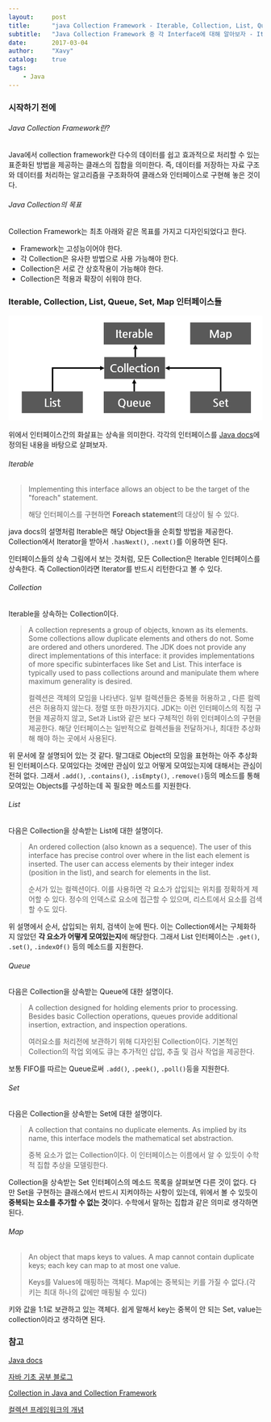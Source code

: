 ```yaml
---
layout:     post
title:      "java Collection Framework - Iterable, Collection, List, Queue, Set, Map"
subtitle:   "Java Collection Framework 중 각 Interface에 대해 알아보자 - Iterable, Collection, List, Queue, Set, Map"
date:       2017-03-04
author:     "Xavy"
catalog:    true
tags:
    - Java
---
```


### 시작하기 전에

###### Java Collection Framework란?

Java에서 collection framework란 다수의 데이터를 쉽고 효과적으로 처리할 수 있는 표준화된 방법을 제공하는 클래스의 집합을 의미한다. 
즉, 데이터를 저장하는 자료 구조와 데이터를 처리하는 알고리즘을 구조화하여 클래스와 인터페이스로 구현해 놓은 것이다.

###### Java Collection의 목표

Collection Framework는 최초 아래와 같은 목표를 가지고 디자인되었다고 한다.

- Framework는 고성능이어야 한다.
- 각 Collection은 유사한 방법으로 사용 가능해야 한다.
- Collection은 서로 간 상호작용이 가능해야 한다.
- Collection은 적용과 확장이 쉬워야 한다.

### Iterable, Collection, List, Queue, Set, Map 인터페이스들

<img class="shadow" alt="java collection interface" src="/img/my-post/4_java_collection/1_interface.png" >

위에서 인터페이스간의 화살표는 상속을 의미한다.
각각의 인터페이스를 [Java docs](https://docs.oracle.com/javase/8/docs/api/)에 정의된 내용을 바탕으로 살펴보자.

###### Iterable

> Implementing this interface allows an object to be the target of the "foreach" statement.
> 
> 해당 인터페이스를 구현하면 **Foreach statement**의 대상이 될 수 있다. 

java docs의 설명처럼 Iterable은 해당 Object들을 순회할 방법을 제공한다. Collection에서 Iterator을 받아서 `.hasNext()`, `.next()`를 이용하면 된다.

인터페이스들의 상속 그림에서 보는 것처럼, 모든 Collection은 Iterable 인터페이스를 상속한다. 즉 Collection이라면 Iterator를 반드시 리턴한다고 볼 수 있다.

###### Collection

Iterable을 상속하는 Collection이다.

> A collection represents a group of objects, known as its elements. Some collections allow duplicate elements and others do not. Some are ordered and others unordered. The JDK does not provide any direct implementations of this interface: it provides implementations of more specific subinterfaces like Set and List. This interface is typically used to pass collections around and manipulate them where maximum generality is desired.
> 
> 컬렉션은 객체의 모임을 나타낸다. 일부 컬렉션들은 중복을 허용하고 , 다른 컬렉션은 허용하지 않는다. 정렬 또한 마찬가지다. JDK는 이런 인터페이스의 직접 구현을 제공하지 않고, Set과 List와 같은 보다 구체적인 하위 인터페이스의 구현을 제공한다. 
> 해당 인터페이스는 일반적으로 컬렉션들을 전달하거나, 최대한 추상화해 해야 하는 곳에서 사용된다.

위 문서에 잘 설명되어 있는 것 같다. 말그대로 Object의 모임을 표현하는 아주 추상화된 인터페이스다. 모여있다는 것에만 관심이 있고 어떻게 모여있는지에 대해서는 관심이 전혀 없다. 그래서 `.add()`, `.contains()`, `.isEmpty()`, `.remove()`등의 메소드를 통해  모여있는 Objects를 구성하는데 꼭 필요한 메소드를 지원한다.

###### List

다음은 Collection을 상속받는 List에 대한 설명이다.

> An ordered collection (also known as a sequence). The user of this interface has precise control over where in the list each element is inserted. The user can access elements by their integer index (position in the list), and search for elements in the list.
>
> 순서가 있는 컬렉션이다. 이를 사용하면 각 요소가 삽입되는 위치를 정확하게 제어할 수 있다. 정수의 인덱스로 요소에 접근할 수 있으며, 리스트에서 요소를 검색할 수도 있다.

위 설명에서 순서, 삽입되는 위치, 검색이 눈에 띈다. 이는 Collection에서는 구체화하지 않았던 **각 요소가 어떻게 모여있는지**에 해당한다. 그래서 List 인터페이스는 `.get()`, `.set()`,  `.indexOf()` 등의 메소드를 지원한다.

###### Queue

다음은 Collection을 상속받는 Queue에 대한 설명이다.

> A collection designed for holding elements prior to processing. Besides basic Collection operations, queues provide additional insertion, extraction, and inspection operations. 
>
> 여러요소를 처리전에 보관하기 위해 디자인된 Collection이다. 기본적인 Collection의 작업 외에도 큐는 추가적인 삽입, 추출 및 검사 작업을 제공한다.

보통 FIFO를 따르는 Queue로써 `.add()`, `.peek()`, `.poll()`등을 지원한다.

###### Set

다음은 Collection을 상속받는 Set에 대한 설명이다.

> A collection that contains no duplicate elements. As implied by its name, this interface models the mathematical set abstraction.
>
> 중복 요소가 없는 Collection이다. 이 인터페이스는 이름에서 알 수 있듯이 수학적 집합 추상을 모델링한다.

Collection을 상속받는 Set 인터페이스의 메소드 목록을 살펴보면 다른 것이 없다. 다만 Set을 구현하는 클래스에서 반드시 지켜야하는 사항이 있는데, 위에서 볼 수 있듯이 **중복되는 요소를 추가할 수 없는 것**이다. 수학에서 말하는 집합과 같은 의미로 생각하면 된다.

###### Map

>An object that maps keys to values. A map cannot contain duplicate keys; each key can map to at most one value.
>
>Keys를 Values에 매핑하는 객체다. Map에는 중복되는 키를 가질 수 없다.(각 키는 최대 하나의 값에만 매핑될 수 있다)

키와 값을 1:1로 보관하고 있는 객체다. 쉽게 말해서 key는 중복이 안 되는 Set, value는 collection이라고 생각하면 된다.

### 참고

[Java docs](https://docs.oracle.com/javase/8/docs/api/)

[자바 기초 공부 블로그](http://scarlett.tistory.com/entry/%EC%9E%90%EB%B0%94%EA%B3%B5%EB%B6%80-1%EC%9E%90%EB%B0%94%EC%BB%AC%EB%A0%89%EC%85%98-%ED%94%84%EB%A0%88%EC%9E%84%EC%9B%8C%ED%81%AC)

[Collection in Java and Collection Framework](http://www.dineshonjava.com/2013/05/java-collection-framework.html#.WLp0wW_yguU)

[컬렉션 프레임워크의 개념](http://tcpschool.com/java/java_collectionFramework_concept)